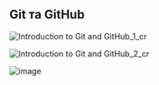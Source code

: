 ## Git та GitHub

![Introduction to Git and GitHub_1_cr](https://user-images.githubusercontent.com/52121886/183757169-1312c11c-d130-4b2e-a8a5-904ecb2d902e.jpg)

![Introduction to Git and GitHub_2_cr](https://user-images.githubusercontent.com/52121886/183757276-51a4a9b9-3a7e-4b4b-b55a-52613666546a.jpg)

![image](https://user-images.githubusercontent.com/52121886/183975881-fab44f9b-58da-4136-b8bc-f8f54d35db6b.png)
